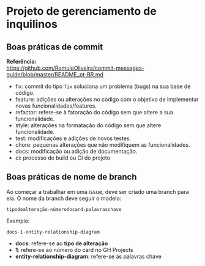 # Projeto de gerenciamento de inquilinos

## Boas práticas de commit

**Referência:** 
<br> https://github.com/RomuloOliveira/commit-messages-guide/blob/master/README_pt-BR.md

- fix: commit do tipo `fix` soluciona um problema (bugs) na sua base de código.
- feature: adições ou alterações no código com o objetivo de implementar novas funcionalidades/features.
- refactor: refere-se à fatoração do código sem que altere a sua funcionalidade.
- style: alterações na formatação do código sem que altere funcionalidade.
- test: modificações e adições de novos testes.
- chore: pequenas alterações que não modifiquem as funcionalidades.
- docs: modificação ou adição de documentação.
- ci: processo de build ou CI do projeto

## Boas práticas de nome de branch

Ao começar a trabalhar em uma issue, deve ser criado uma branch para ela. O nome da branch deve seguir o modelo:

`tipodealteração-númerodocard-palavraschave`

Exemplo:

`docs-1-entity-relationship-diagram`

- **docs**: refere-se ao **tipo de alteração**
- **1**: refere-se ao número do card no GH Projects
- **entity-relationship-diagram**: refere-se às palavras chave

